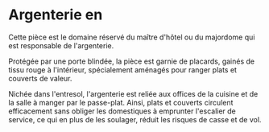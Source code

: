 # Argenterie en

Cette pièce est le domaine réservé du maître d'hôtel ou du majordome qui est responsable de l'argenterie.

Protégée par une porte blindée, la pièce est garnie de placards, gainés de tissu rouge à l'intérieur, spécialement aménagés pour ranger plats et couverts de valeur.

Nichée dans l'entresol, l'argenterie est reliée aux offices de la cuisine et de la salle à manger par le passe-plat. Ainsi, plats et couverts circulent efficacement sans obliger les domestiques à emprunter l'escalier de service, ce qui en plus de les soulager, réduit les risques de casse et de vol.

